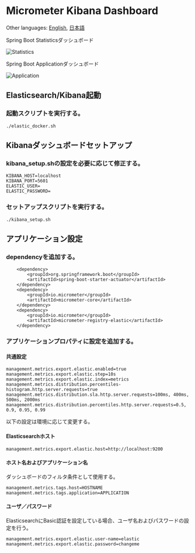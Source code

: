 # Micrometer Kibana Dashboard

Other languages: [English](README.md), [日本語](README.ja.md)

Spring Boot Statisticsダッシュボード

![Statistics](https://github.com/acroquest/micrometer-kibana-dashboard/blob/media/SpringBootStatistics.gif)

Spring Boot Applicationダッシュボード

![Application](https://github.com/acroquest/micrometer-kibana-dashboard/blob/media/SpringBootApplication.gif)

## Elasticsearch/Kibana起動

### 起動スクリプトを実行する。
```
./elastic_docker.sh
```

## Kibanaダッシュボードセットアップ

### kibana_setup.shの設定を必要に応じて修正する。
```
KIBANA_HOST=localhost
KIBANA_PORT=5601
ELASTIC_USER=
ELASTIC_PASSWORD=
```

### セットアップスクリプトを実行する。
```
./kibana_setup.sh
```

## アプリケーション設定

### dependencyを追加する。
```
    <dependency>
        <groupId>org.springframework.boot</groupId>
        <artifactId>spring-boot-starter-actuator</artifactId>
    </dependency>
    <dependency>
        <groupId>io.micrometer</groupId>
        <artifactId>micrometer-core</artifactId>
    </dependency>
    <dependency>
        <groupId>io.micrometer</groupId>
        <artifactId>micrometer-registry-elastic</artifactId>
    </dependency>
```

### アプリケーションプロパティに設定を追加する。

#### 共通設定
```
management.metrics.export.elastic.enabled=true
management.metrics.export.elastic.step=10s
management.metrics.export.elastic.index=metrics
management.metrics.distribution.percentiles-histogram.http.server.requests=true
management.metrics.distribution.sla.http.server.requests=100ms, 400ms, 500ms, 2000ms
management.metrics.distribution.percentiles.http.server.requests=0.5, 0.9, 0.95, 0.99
```
以下の設定は環境に応じて変更する。

#### Elasticsearchホスト
```
management.metrics.export.elastic.host=http://localhost:9200
```

#### ホスト名およびアプリケーション名
ダッシュボードのフィルタ条件として使用する。
```
management.metrics.tags.host=HOSTNAME
management.metrics.tags.application=APPLICATION
```

#### ユーザ／パスワード
ElasticsearchにBasic認証を設定している場合、ユーザ名およびパスワードの設定を行う。
```
management.metrics.export.elastic.user-name=elastic
management.metrics.export.elastic.password=changeme
```
